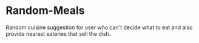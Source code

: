 # Random-Meals
Random cuisine suggestion for user who can't decide what to eat and also provide nearest eateries that sell the dish.
